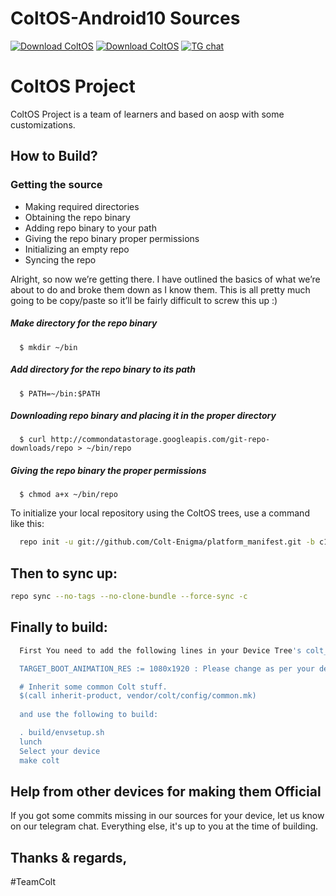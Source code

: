 ColtOS-Android10 Sources
===============================

[![Download ColtOS](https://img.shields.io/sourceforge/dm/coltos.svg?color=3498DB&label=ColtOS%20Downloads&style=for-the-badge&labelColor=1B4F72&logo=sourceforge)](https://sourceforge.net/projects/coltos/files)
[![Download ColtOS](https://img.shields.io/sourceforge/dw/coltos.svg?color=3498DB&label=ColtOS%20Downloads&style=for-the-badge&labelColor=1B4F72&logo=sourceforge)](https://sourceforge.net/projects/coltos/files)
[![TG chat](https://img.shields.io/badge/Support-Telegram-%233498DB.svg?style=for-the-badge&logo=telegram&&labelColor=1B4F72)](https://t.me/ColtEnigma)

ColtOS Project
===============
ColtOS Project is a team of learners and based on aosp with some customizations.


How to Build?
-------------
### Getting the source
- Making required directories
- Obtaining the repo binary
- Adding repo binary to your path
- Giving the repo binary proper permissions
- Initializing an empty repo
- Syncing the repo

Alright, so now we’re getting there. I have outlined the basics of what we’re about to do and broke them down as I know them. This is all pretty much going to be copy/paste so it’ll be fairly difficult to screw this up :)

##### Make directory for the repo binary

      $ mkdir ~/bin

##### Add directory for the repo binary to its path

      $ PATH=~/bin:$PATH

##### Downloading repo binary and placing it in the proper directory

      $ curl http://commondatastorage.googleapis.com/git-repo-downloads/repo > ~/bin/repo

##### Giving the repo binary the proper permissions

      $ chmod a+x ~/bin/repo

To initialize your local repository using the ColtOS trees, use a 
command like this:

```bash
  repo init -u git://github.com/Colt-Enigma/platform_manifest.git -b c10
```
  
Then to sync up:
----------------

```bash
repo sync --no-tags --no-clone-bundle --force-sync -c
```
Finally to build:
-----------------

```bash
  First You need to add the following lines in your Device Tree's colt_devicename.mk file

  TARGET_BOOT_ANIMATION_RES := 1080x1920 : Please change as per your device resolution

  # Inherit some common Colt stuff.
  $(call inherit-product, vendor/colt/config/common.mk)
 
  and use the following to build:

  . build/envsetup.sh
  lunch
  Select your device
  make colt
```

Help from other devices for making them Official
------------------------------------------------

If you got some commits missing in our sources for your device, let us know on our telegram chat. Everything else, it's up to you at the time of building.


Thanks & regards,
-----------------

#TeamColt
